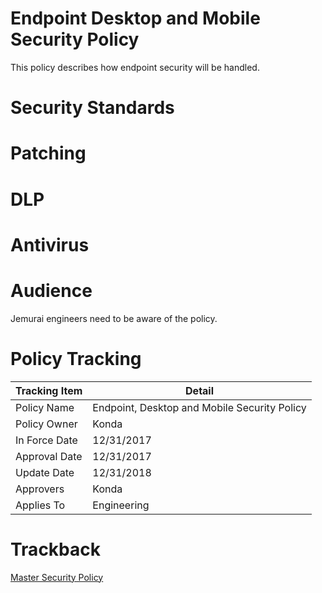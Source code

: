 # Endpoint Desktop and Mobile Security Policy

This policy describes how endpoint security will be handled.

# Security Standards


# Patching

# DLP

# Antivirus

# Audience

Jemurai engineers need to be aware of the policy.

# Policy Tracking

| Tracking Item   | Detail |
|-----------------|--------|
| Policy Name     | Endpoint, Desktop and Mobile Security Policy |
| Policy Owner    | Konda |
| In Force Date   | 12/31/2017 |
| Approval Date   | 12/31/2017 |
| Update Date     | 12/31/2018 |
| Approvers       | Konda |
| Applies To      | Engineering |

# Trackback
[Master Security Policy](../Master_Security_Policy.md)